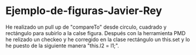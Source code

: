 # Ejemplo-de-figuras-Javier-Rey
He realizado un pull up de "compareTo" desde circulo, cuadrado y rectángulo para subirlo a la calse figura. Después con la herramienta PMD he relizado un checkeo y he corregido en la clase rectángulo un this.set y lo he puesto de la siguiente manera
"this.l2 = l1;".
